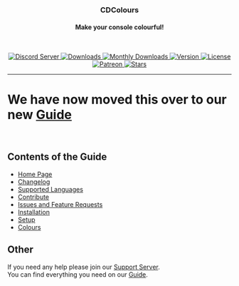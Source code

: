<!-- Title -->
<div align="center">
  <h3>CDColours</h3>
  <h4>Make your console colourful!</h4>
</div>

<br>

<!-- Badges -->
<p align="center">
  <a href="https://discord.gg/jUNbV5u" target="_blank">
    <img src="https://img.shields.io/discord/769710808435261490.svg?logo=discord" alt="Discord Server">
  </a>
  <a href="https://www.npmjs.com/package/cdcolours" target="_blank">
    <img src="https://img.shields.io/npm/dt/cdcolours.svg?logo=npm" alt="Downloads">
  </a>
  <a href="https://www.npmjs.com/package/cdcolours" target="_blank">
    <img src="https://img.shields.io/npm/dm/cdcolours.svg?logo=npm" alt="Monthly Downloads">
  </a>
  <a href="https://www.npmjs.com/package/cdcolours" target="_blank">
    <img src="https://img.shields.io/npm/v/cdcolours.svg?style=color=blue&logo=npm" alt="Version">
  </a>
  <a href="https://github.com/CreativeDevelopments/CDColours/blob/main/LICENSE" target="_blank">
    <img src="https://img.shields.io/badge/license-Apache%202-blue.svg?logo=apache" alt="License">
  </a>
  <a href="https://patreon.com/_CreativeDevelopments" target="_blank">
    <img src="https://img.shields.io/badge/Patreon-__CreativeDevelopments-blue.svg?logo=patreon" alt="Patreon">
  </a>
  <a href="https://github.com/CreativeDevelopments/CDColours" target="_blank">
    <img src="https://img.shields.io/github/stars/CreativeDevelopments/CDColours?style=social&logo=github" alt="Stars">
  </a>
</p>

---

# We have now moved this over to our new [Guide](https://docs.creativedevelopments.org/cdcolours)

<br>

## Contents of the Guide

- [Home Page](https://docs.creativedevelopments.org/cdcolours)
- [Changelog](https://docs.creativedevelopments.org/cdcolours/development/changelog)
- [Supported Languages](https://docs.creativedevelopments.org/cdcolours/development/supported-languages)
- [Contribute](https://docs.creativedevelopments.org/cdcolours/development/contribute)
- [Issues and Feature Requests](https://docs.creativedevelopments.org/cdcolours/development/issues-and-feature-requests)
- [Installation](https://docs.creativedevelopments.org/cdcolours/using-cdcolours/installation)
- [Setup](https://docs.creativedevelopments.org/cdcolours/using-cdcolours/setup)
- [Colours](https://docs.creativedevelopments.org/cdcolours/using-cdcolours/colours)

## Other

If you need any help please join our [Support Server](https://discord.com/invite/jUNbV5u).  
You can find everything you need on our [Guide](https://docs.creativedevelopments.org/cdcolours).
